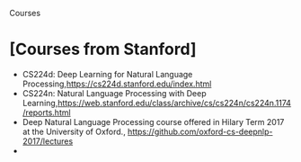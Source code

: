 Courses

# [Courses from Stanford]
+ CS224d: Deep Learning for Natural Language Processing,https://cs224d.stanford.edu/index.html
+ CS224n: Natural Language Processing with Deep Learning,https://web.stanford.edu/class/archive/cs/cs224n/cs224n.1174/reports.html
+ Deep Natural Language Processing course offered in Hilary Term 2017 at the University of Oxford., https://github.com/oxford-cs-deepnlp-2017/lectures
+ 
